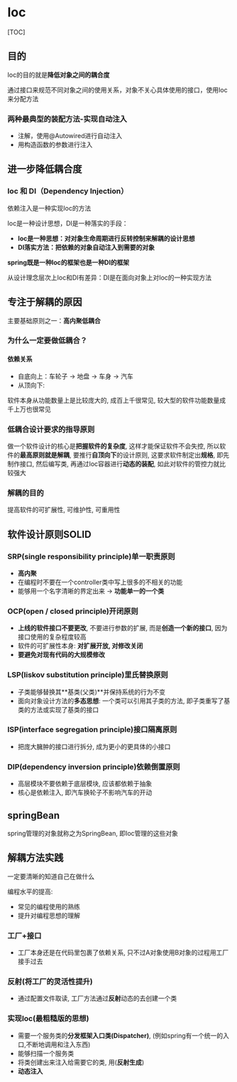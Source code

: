 # Ioc

[TOC]

## 目的

Ioc的目的就是**降低对象之间的耦合度**

通过接口来规范不同对象之间的使用关系，对象不关心具体使用的接口，使用Ioc来分配方法

### 两种最典型的装配方法-实现自动注入

- 注解，使用@Autowired进行自动注入
- 用构造函数的参数进行注入

## 进一步降低耦合度

### Ioc 和 DI（Dependency Injection）

依赖注入是一种实现Ioc的方法

Ioc是一种设计思想，DI是一种落实的手段：

- **Ioc是一种思想：对对象生命周期进行反转控制来解耦的设计思想**
- **DI落实方法：把依赖的对象自动注入到需要的对象**



**spring既是一种Ioc的框架也是一种DI的框架**

从设计理念层次上Ioc和DI有差异：DI是在面向对象上对Ioc的一种实现方法

## 专注于解耦的原因

主要基础原则之一：**高内聚低耦合**

### 为什么一定要做低耦合？

#### 依赖关系

- 自底向上：车轮子 -> 地盘 -> 车身 -> 汽车
- 从顶向下: 

软件本身从功能数量上是比较庞大的, 成百上千很常见, 较大型的软件功能数量成千上万也很常见

### 低耦合设计要求的指导原则

做一个软件设计的核心是**把握软件的复杂度**, 这样才能保证软件不会失控, 所以软件的**最高原则就是解耦**, 要推行**自顶向下**的设计原则, 这要求软件制定出**规格**, 即先制作接口, 然后编写类, 再通过Ioc容器进行**动态的装配**, 如此对软件的管控力就比较强大

### 解耦的目的

提高软件的可扩展性, 可维护性, 可重用性

## 软件设计原则SOLID

### SRP(single responsibility principle)单一职责原则

- **高内聚**
- 在编程时不要在一个controller类中写上很多的不相关的功能
- 能够用一个名字清晰的界定出来 -> **功能单一的一个类**

### OCP(open / closed principle)开闭原则

- **上线的软件接口不要更改**, 不要进行参数的扩展, 而是**创造一个新的接口**, 因为接口使用的复杂程度较高
- 软件的可扩展性本身: **对扩展开放, 对修改关闭**
- **要避免对现有代码的大规模修改**

### LSP(liskov substitution principle)里氏替换原则

- 子类能够替换其**基类(父类)**并保持系统的行为不变
- 面向对象设计方法的**多态思想**: 一个类可以引用其子类的方法, 即子类重写了基类的方法或实现了基类的接口

### ISP(interface segregation principle)接口隔离原则

- 把庞大臃肿的接口进行拆分, 成为更小的更具体的小接口

### DIP(dependency inversion principle)依赖倒置原则

- 高层模块不要依赖于底层模块, 应该都依赖于抽象
- 核心是依赖注入, 即汽车换轮子不影响汽车的开动

## springBean

spring管理的对象就称之为SpringBean, 即Ioc管理的这些对象

## 解耦方法实践

一定要清晰的知道自己在做什么

编程水平的提高:

- 常见的编程使用的熟练
- 提升对编程思想的理解

### 工厂+接口

- 工厂本身还是在代码里包裹了依赖关系, 只不过A对象使用B对象的过程用工厂接手过去

### 反射(将工厂的灵活性提升)

- 通过配置文件取读, 工厂方法通过**反射**动态的去创建一个类

### 实现Ioc(最粗糙版的思想)

- 需要一个服务类的**分发框架入口类(Dispatcher)**, (例如spring有一个统一的入口,不断地调用和注入东西)
- 能够扫描一个服务类
- 将类创建出来注入给需要它的类, 用(**反射生成**)
- **动态注入**